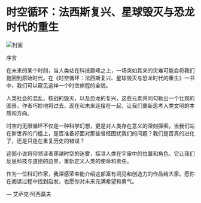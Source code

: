 # 时空循环：法西斯复兴、星球毁灭与恐龙时代的重生

![封面](/images/cover.0.png)

序言

在未来的某个时刻，当人类站在科技巅峰之上，一场突如其来的灾难可能会将我们拖回到原始时代。在《时空循环：法西斯复兴、星球毁灭与恐龙时代的重生》一书中，我们可以窥见这样一个时空旅程的全貌。

人类社会的混乱，核战的毁灭，以及恐龙的复兴，这些元素共同勾勒出一个壮观的图景。作者巧妙地将过去、现在和未来连接在一起，让我们重新思考人类文明的本质和方向。

时空的无限循环不仅是一种科学幻想，更是对人类存在意义的深刻探索。当我们站在新世界的门槛上，是否准备好面对那些曾经困扰我们的问题？我们是否真的进化了，还是只是在重复历史的错误？

这部小说将带领读者穿越时空的迷雾，探寻人类在宇宙中的位置和角色。它让我们反思科技与道德的边界，重新定义人类的使命和责任。

作为一位科幻作家，我深感荣幸能介绍这部富有洞见和创造力的作品给大家。愿你在阅读过程中找到启发，也愿你对未来充满希望和勇气。

— 艾萨克·阿西莫夫

